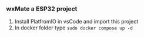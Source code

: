 ### wxMate a ESP32 project

1. Install PlatfromIO in vsCode and import this project
2. In docker folder type ```sudo docker compose up -d```
